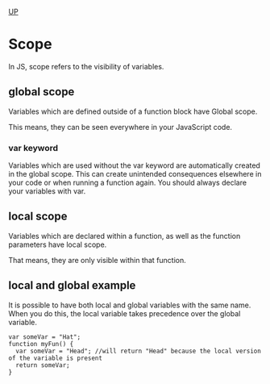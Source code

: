 [UP](./index.md)


# Scope
In JS, scope refers to the visibility of variables.  

##  global scope
Variables which are defined outside of a function block have Global scope.  

This means, they can be seen everywhere in your JavaScript code.

### var keyword
Variables which are used without the var keyword are automatically created in the global scope. This can create unintended consequences elsewhere in your code or when running a function again. You should always declare your variables with var.

## local scope
Variables which are declared within a function, as well as the function parameters have local scope.  

That means, they are only visible within that function.


## local and global example
It is possible to have both local and global variables with the same name. When you do this, the local variable takes precedence over the global variable.

	var someVar = "Hat";
	function myFun() {
	  var someVar = "Head"; //will return "Head" because the local version of the variable is present
	  return someVar;
	}

